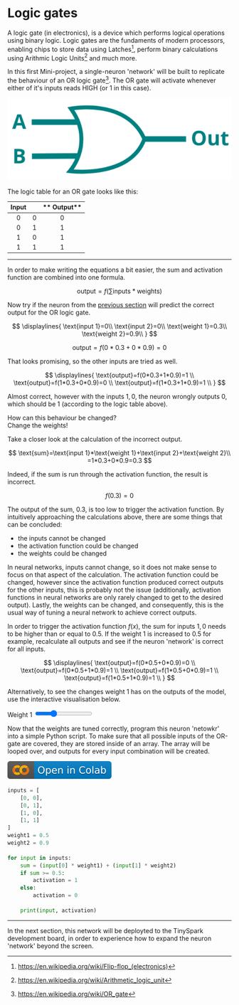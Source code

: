 # Logic gates

A logic gate (in electronics), is a device which performs logical operations using binary logic. Logic gates are the fundaments of modern processors, enabling chips to store data using Latches[^1], perform binary calculations using Arithmic Logic Units[^2] and much more.

[^1]: <https://en.wikipedia.org/wiki/Flip-flop_(electronics)>
[^2]: <https://en.wikipedia.org/wiki/Arithmetic_logic_unit>

In this first Mini-project, a single-neuron 'network' will be built to replicate the behaviour of an OR logic gate[^3]. The OR gate will activate whenever either of it's inputs reads HIGH (or 1 in this case).

![OR gate logic symbol](../assets/images/or_gate.png)

[^3]: <https://en.wikipedia.org/wiki/OR_gate>

The logic table for an OR gate looks like this:

**Input**||** Output**
:-----:|:-----:|:-----:
0|0|0
0|1|1
1|0|1
1|1|1

---

In order to make writing the equations a bit easier, the sum and activation function are combined into one formula.

$$
\text{output}=f(\sum\text{inputs}*\text{weights})
$$

Now try if the neuron from the [previous section](neuron.md) will predict the correct output for the OR logic gate.

$$
\displaylines{
\text{input 1}=0\\
\text{input 2}=0\\
\text{weight 1}=0.3\\
\text{weight 2}=0.9\\
}
$$

$$
\text{output}=f(0*0.3+0*0.9)=0
$$

That looks promising, so the other inputs are tried as well.

$$
\displaylines{
\text{output}=f(0*0.3+1*0.9)=1 \\
\text{output}=f(1*0.3+0*0.9)=0 \\
\text{output}=f(1*0.3+1*0.9)=1 \\
}
$$

Almost correct, however with the inputs $1,0$, the neuron wrongly outputs $0$, which should be $1$ (according to the logic table above).

How can this behaviour be changed? <br> Change the weights!

Take a closer look at the calculation of the incorrect output.

$$
\text{sum}=\text{input 1}*\text{weight 1}+\text{input 2}+\text{weight 2}\\
=1*0.3+0*0.9=0.3
$$

Indeed, if the sum is run through the activation function, the result is incorrect.

$$
f(0.3)=0
$$

The output of the sum, $0.3$, is too low to trigger the activation function. By intuitively approaching the calculations above, there are some things that can be concluded:

- the inputs cannot be changed
- the activation function could be changed
- the weights could be changed

In neural networks, inputs cannot change, so it does not make sense to focus on that aspect of the calculation. The activation function could be changed, however since the activation function produced correct outputs for the other inputs, this is probably not the issue (additionally, activation functions in neural networks are only rarely changed to get to the desired output). Lastly, the weights can be changed, and consequently, this is the usual way of tuning a neural network to achieve correct outputs.

In order to trigger the activation function $f(x)$, the sum for inputs $1,0$ needs to be higher than or equal to 0.5. If the $\text{weight 1}$ is increased to $0.5$ for example, recalculate all outputs and see if the neuron 'network' is correct for all inputs.

$$
\displaylines{
\text{output}=f(0*0.5+0*0.9)=0 \\
\text{output}=f(0*0.5+1*0.9)=1 \\
\text{output}=f(1*0.5+0*0.9)=1 \\
\text{output}=f(1*0.5+1*0.9)=1 \\
}
$$

Alternatively, to see the changes $\text{weight 1}$ has on the outputs of the model, use the interactive visualisation below.

<script src="https://cdnjs.cloudflare.com/ajax/libs/p5.js/1.6.0/p5.js"></script>
<script>
let img;

function preload() {
    img = loadImage('https://j-siderius.github.io/TinySpark/assets/images/inputs_neuron_structure.png')
}

let slider1;
let weights = [
  0.3,
  0.9
];

function setup() {
  const canvas = createCanvas(600, 400);
  canvas.parent('sketch-holder');

  slider1 = select('#weight1')
}

function draw() {
  clear();

  image(img, 0, 0)
  
  weights[0] = slider1.value();
  
  fill(0, 128, 128);
  textSize(18);
  text(' = '+ weights[0], 218, 112);
  text(' = '+ weights[1], 226, 263);
  
  let outputs = [
    (0*weights[0]+0*weights[1])>=0.5 ? 1 : 0,
    (0*weights[0]+1*weights[1])>=0.5 ? 1 : 0,
    (1*weights[0]+0*weights[1])>=0.5 ? 1 : 0,
    (1*weights[0]+1*weights[1])>=0.5 ? 1 : 0
  ];
    
  text('Outputs:', 350, 140)
  text('[0,0] = ' + outputs[0], 350, 160);
  text('[0,1] = ' + outputs[1], 350, 180);
  text('[1,0] = ' + outputs[2], 350, 200);
  text('[1,1] = ' + outputs[3], 350, 220);
}
</script>
<div>
    <div id="sketch-holder"></div>
    <label for="weight1">Weight 1</label>
    <input type="range" id="weight1" name="weight1" min="0" max="1" value="0.3" step="0.1">
</div>

Now that the weights are tuned correctly, program this neuron 'netowkr' into a simple Python script. To make sure that all possible inputs of the OR-gate are covered, they are stored inside of an array. The array will be looped over, and outputs for every input combination will be created.

[![Open In Colab](../assets/images/colab-badge.svg)](https://colab.research.google.com/drive/1ifiq6e0aOzHRPsRP8OT0_t_h8MajBrlx#scrollTo=DykfGQVnQ2k5)

```python title="single_neuron_OR_gate.py"
inputs = [
    [0, 0],
    [0, 1],
    [1, 0],
    [1, 1]
]
weight1 = 0.5
weight2 = 0.9

for input in inputs:
    sum = (input[0] * weight1) + (input[1] * weight2)
    if sum >= 0.5:
        activation = 1
    else:
        activation = 0
    
    print(input, activation)
```

---

In the next section, this network will be deployted to the TinySpark development board, in order to experience how to expand the neuron 'network' beyond the screen.